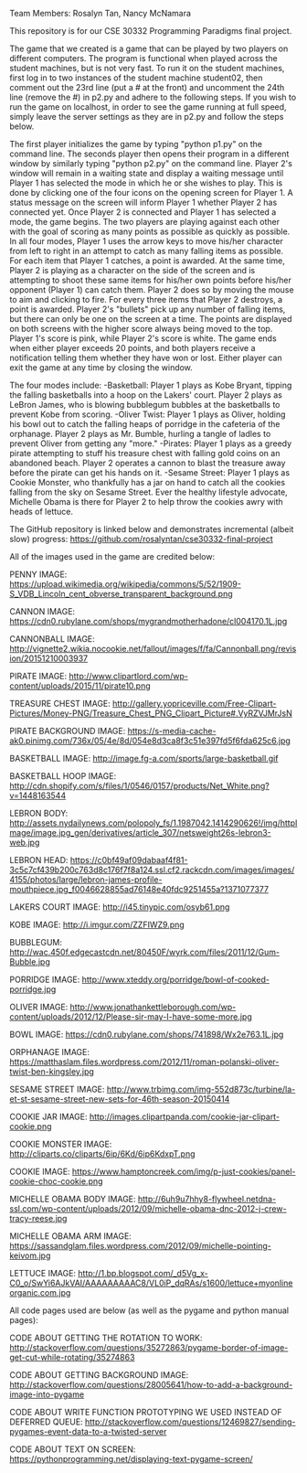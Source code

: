 Team Members: Rosalyn Tan, Nancy McNamara

This repository is for our CSE 30332 Programming Paradigms final project.

The game that we created is a game that can be played by two players on different computers. The program is functional when played across the student machines, but is not very fast. To run it on the student machines, first log in to two instances of the student machine student02, then comment out the 23rd line (put a # at the front) and uncomment the 24th line (remove the #) in p2.py and adhere to the following steps. If you wish to run the game on localhost, in order to see the game running at full speed, simply leave the server settings as they are in p2.py and follow the steps below.

The first player initializes the game by typing "python p1.py" on the command line. The seconds player then opens their program in a different window by similarly typing "python p2.py" on the command line. Player 2's window will remain in a waiting state and display a waiting message until Player 1 has selected the mode in which he or she wishes to play. This is done by clicking one of the four icons on the opening screen for Player 1. A status message on the screen will inform Player 1 whether Player 2 has connected yet. Once Player 2 is connected and Player 1 has selected a mode, the game begins. The two players are playing against each other with the goal of scoring as many points as possible as quickly as possible. In all four modes, Player 1 uses the arrow keys to move his/her character from left to right in an attempt to catch as many falling items as possible. For each item that Player 1 catches, a point is awarded. At the same time, Player 2 is playing as a character on the side of the screen and is attempting to shoot these same items for his/her own points before his/her opponent (Player 1) can catch them. Player 2 does so by moving the mouse to aim and clicking to fire. For every three items that Player 2 destroys, a point is awarded. Player 2's "bullets" pick up any number of falling items, but there can only be one on the screen at a time. The points are displayed on both screens with the higher score always being moved to the top. Player 1's score is pink, while Player 2's score is white. The game ends when either player exceeds 20 points, and both players receive a notification telling them whether they have won or lost. Either player can exit the game at any time by closing the window.

The four modes include:
	-Basketball: Player 1 plays as Kobe Bryant, tipping the falling basketballs into a hoop on the Lakers' court. Player 2 plays as LeBron James, who is blowing bubblegum bubbles at the basketballs to prevent Kobe from scoring.
	-Oliver Twist: Player 1 plays as Oliver, holding his bowl out to catch the falling heaps of porridge in the cafeteria of the orphanage. Player 2 plays as Mr. Bumble, hurling a tangle of ladles to prevent Oliver from getting any "more."
	-Pirates: Player 1 plays as a greedy pirate attempting to stuff his treasure chest with falling gold coins on an abandoned beach. Player 2 operates a cannon to blast the treasure away before the pirate can get his hands on it.
	-Sesame Street: Player 1 plays as Cookie Monster, who thankfully has a jar on hand to catch all the cookies falling from the sky on Sesame Street. Ever the healthy lifestyle advocate, Michelle Obama is there for Player 2 to help throw the cookies awry with heads of lettuce.

The GitHub repository is linked below and demonstrates incremental (albeit slow) progress:
https://github.com/rosalyntan/cse30332-final-project

All of the images used in the game are credited below:

PENNY IMAGE:
https://upload.wikimedia.org/wikipedia/commons/5/52/1909-S_VDB_Lincoln_cent_obverse_transparent_background.png

CANNON IMAGE:
https://cdn0.rubylane.com/shops/mygrandmotherhadone/cl004170.1L.jpg

CANNONBALL IMAGE:
http://vignette2.wikia.nocookie.net/fallout/images/f/fa/Cannonball.png/revision/20151210003937

PIRATE IMAGE:
http://www.clipartlord.com/wp-content/uploads/2015/11/pirate10.png

TREASURE CHEST IMAGE:
http://gallery.yopriceville.com/Free-Clipart-Pictures/Money-PNG/Treasure_Chest_PNG_Clipart_Picture#.VyRZVJMrJsN

PIRATE BACKGROUND IMAGE:
https://s-media-cache-ak0.pinimg.com/736x/05/4e/8d/054e8d3ca8f3c51e397fd5f6fda625c6.jpg

BASKETBALL IMAGE:
http://image.fg-a.com/sports/large-basketball.gif

BASKETBALL HOOP IMAGE:
http://cdn.shopify.com/s/files/1/0546/0157/products/Net_White.png?v=1448163544

LEBRON BODY:
http://assets.nydailynews.com/polopoly_fs/1.1987042.1414290626!/img/httpImage/image.jpg_gen/derivatives/article_307/netsweight26s-lebron3-web.jpg

LEBRON HEAD:
https://c0bf49af09dabaaf4f81-3c5c7cf439b200c763d8c176f7f8a124.ssl.cf2.rackcdn.com/images/images/4155/photos/large/lebron-james-profile-mouthpiece.jpg_f0046628855ad76148e40fdc9251455a?1371077377

LAKERS COURT IMAGE:
http://i45.tinypic.com/osyb61.png

KOBE IMAGE:
http://i.imgur.com/ZZFIWZ9.png

BUBBLEGUM:
http://wac.450f.edgecastcdn.net/80450F/wyrk.com/files/2011/12/Gum-Bubble.jpg

PORRIDGE IMAGE:
http://www.xteddy.org/porridge/bowl-of-cooked-porridge.jpg

OLIVER IMAGE:
http://www.jonathankettleborough.com/wp-content/uploads/2012/12/Please-sir-may-I-have-some-more.jpg

BOWL IMAGE:
https://cdn0.rubylane.com/shops/741898/Wx2e763.1L.jpg

ORPHANAGE IMAGE:
https://matthaslam.files.wordpress.com/2012/11/roman-polanski-oliver-twist-ben-kingsley.jpg

SESAME STREET IMAGE:
http://www.trbimg.com/img-552d873c/turbine/la-et-st-sesame-street-new-sets-for-46th-season-20150414

COOKIE JAR IMAGE:
http://images.clipartpanda.com/cookie-jar-clipart-cookie.png

COOKIE MONSTER IMAGE:
http://cliparts.co/cliparts/6ip/6Kd/6ip6KdxpT.png

COOKIE IMAGE:
https://www.hamptoncreek.com/img/p-just-cookies/panel-cookie-choc-cookie.png

MICHELLE OBAMA BODY IMAGE:
http://6uh9u7hhy8-flywheel.netdna-ssl.com/wp-content/uploads/2012/09/michelle-obama-dnc-2012-j-crew-tracy-reese.jpg

MICHELLE OBAMA ARM IMAGE:
https://sassandglam.files.wordpress.com/2012/09/michelle-pointing-keivom.jpg

LETTUCE IMAGE:
http://1.bp.blogspot.com/_d5Vg_x-C0_o/SwYi6AJkVAI/AAAAAAAAAC8/VL0iP_dqRAs/s1600/lettuce+myonlineorganic.com.jpg

All code pages used are below (as well as the pygame and python manual pages):

CODE ABOUT GETTING THE ROTATION TO WORK:
http://stackoverflow.com/questions/35272863/pygame-border-of-image-get-cut-while-rotating/35274863

CODE ABOUT GETTING BACKGROUND IMAGE:
http://stackoverflow.com/questions/28005641/how-to-add-a-background-image-into-pygame

CODE ABOUT WRITE FUNCTION PROTOTYPING WE USED INSTEAD OF DEFERRED QUEUE:
http://stackoverflow.com/questions/12469827/sending-pygames-event-data-to-a-twisted-server

CODE ABOUT TEXT ON SCREEN:
https://pythonprogramming.net/displaying-text-pygame-screen/
